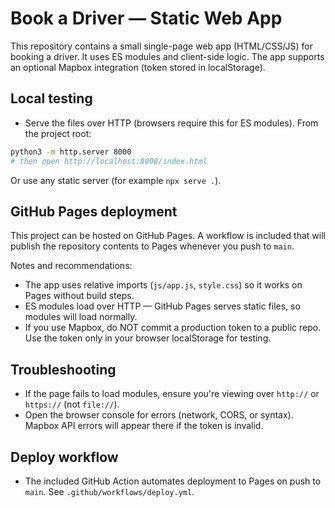 # Book a Driver — Static Web App

This repository contains a small single-page web app (HTML/CSS/JS) for booking a driver. It uses ES modules and client-side logic. The app supports an optional Mapbox integration (token stored in localStorage).

## Local testing

- Serve the files over HTTP (browsers require this for ES modules). From the project root:

```bash
python3 -m http.server 8000
# then open http://localhost:8000/index.html
```

Or use any static server (for example `npx serve .`).

## GitHub Pages deployment

This project can be hosted on GitHub Pages. A workflow is included that will publish the repository contents to Pages whenever you push to `main`.

Notes and recommendations:
- The app uses relative imports (`js/app.js`, `style.css`) so it works on Pages without build steps.
- ES modules load over HTTP — GitHub Pages serves static files, so modules will load normally.
- If you use Mapbox, do NOT commit a production token to a public repo. Use the token only in your browser localStorage for testing.

## Troubleshooting
- If the page fails to load modules, ensure you're viewing over `http://` or `https://` (not `file://`).
- Open the browser console for errors (network, CORS, or syntax). Mapbox API errors will appear there if the token is invalid.

## Deploy workflow
- The included GitHub Action automates deployment to Pages on push to `main`. See `.github/workflows/deploy.yml`.

